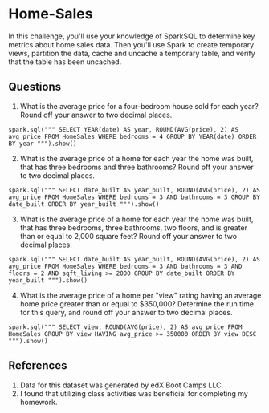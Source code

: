 # Home-Sales
In this challenge, you'll use your knowledge of SparkSQL to determine key metrics about home sales data. Then you'll use Spark to create temporary views, partition the data, cache and uncache a temporary table, and verify that the table has been uncached.

## Questions
1. What is the average price for a four-bedroom house sold for each year? Round off your answer to two decimal places.

`spark.sql("""
SELECT YEAR(date) AS year,
       ROUND(AVG(price), 2) AS avg_price
FROM HomeSales
WHERE bedrooms = 4
GROUP BY YEAR(date)
ORDER BY year
""").show()`

2. What is the average price of a home for each year the home was built, that has three bedrooms and three bathrooms? Round off your answer to two decimal places.

`spark.sql("""
SELECT date_built AS year_built,
       ROUND(AVG(price), 2) AS avg_price
FROM HomeSales
WHERE bedrooms = 3
  AND bathrooms = 3
GROUP BY date_built
ORDER BY year_built
""").show()`

3. What is the average price of a home for each year the home was built, that has three bedrooms, three bathrooms, two floors, and is greater than or equal to 2,000 square feet? Round off your answer to two decimal places.

`spark.sql("""
SELECT date_built AS year_built,
       ROUND(AVG(price), 2) AS avg_price
FROM HomeSales
WHERE bedrooms = 3
  AND bathrooms = 3
  AND floors = 2
  AND sqft_living >= 2000
GROUP BY date_built
ORDER BY year_built
""").show()`

4. What is the average price of a home per "view" rating having an average home price greater than or equal to $350,000? Determine the run time for this query, and round off your answer to two decimal places.

`spark.sql("""
SELECT view,
       ROUND(AVG(price), 2) AS avg_price
FROM HomeSales
GROUP BY view
HAVING avg_price >= 350000
ORDER BY view DESC
""").show()`

## References

1. Data for this dataset was generated by edX Boot Camps LLC.
2. I found that utilizing class activities was beneficial for completing my homework.